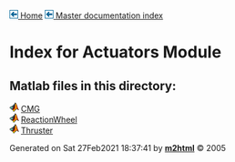 [![\<](../../../left.png) Home](../../../../index.html)     [![\<](../../../left.png) Master documentation index](../../../../documentation.html)
  

# Index for Actuators Module

## Matlab files in this directory:


  ![](../../../matlabicon.gif) [CMG](CMG.md)                       
  ![](../../../matlabicon.gif) [ReactionWheel](ReactionWheel.md)   
  ![](../../../matlabicon.gif) [Thruster](Thruster.md)             




Generated on Sat 27Feb2021 18:37:41 by
**[m2html](http://www.artefact.tk/software/matlab/m2html/ "Matlab Documentation in HTML")**
© 2005
